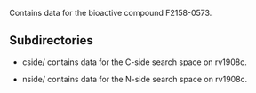 Contains data for the bioactive compound F2158-0573.

## Subdirectories

- cside/ contains data for the C-side search space on rv1908c.

- nside/ contains data for the N-side search space on rv1908c.

